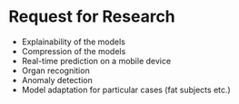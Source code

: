 # Request for Research

- Explainability of the models
- Compression of the models
- Real-time prediction on a mobile device
- Organ recognition 
- Anomaly detection
- Model adaptation for particular cases (fat subjects etc.)